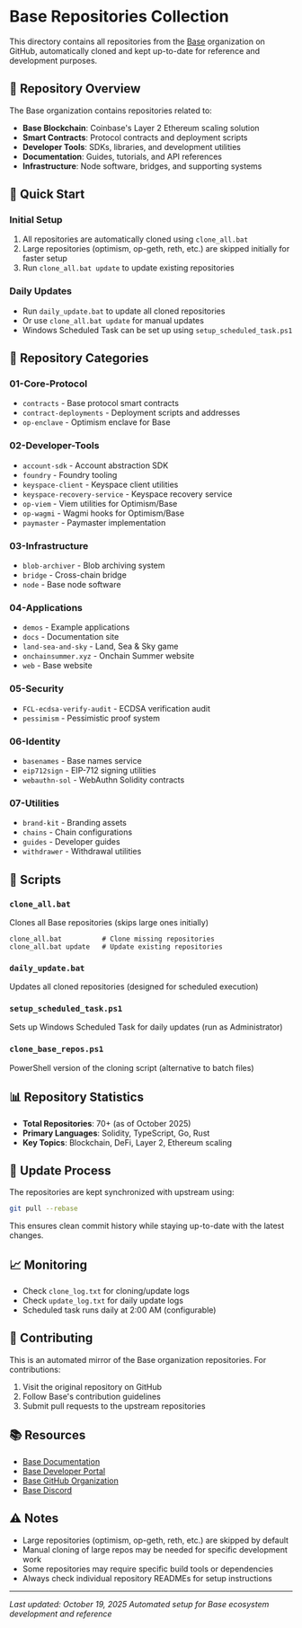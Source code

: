 # Base Repositories Collection

This directory contains all repositories from the [Base](https://github.com/base) organization on GitHub, automatically cloned and kept up-to-date for reference and development purposes.

## 📁 Repository Overview

The Base organization contains repositories related to:

- **Base Blockchain**: Coinbase's Layer 2 Ethereum scaling solution
- **Smart Contracts**: Protocol contracts and deployment scripts
- **Developer Tools**: SDKs, libraries, and development utilities
- **Documentation**: Guides, tutorials, and API references
- **Infrastructure**: Node software, bridges, and supporting systems

## 🚀 Quick Start

### Initial Setup

1. All repositories are automatically cloned using `clone_all.bat`
2. Large repositories (optimism, op-geth, reth, etc.) are skipped initially for faster setup
3. Run `clone_all.bat update` to update existing repositories

### Daily Updates

- Run `daily_update.bat` to update all cloned repositories
- Or use `clone_all.bat update` for manual updates
- Windows Scheduled Task can be set up using `setup_scheduled_task.ps1`

## 📂 Repository Categories

### 01-Core-Protocol
- `contracts` - Base protocol smart contracts
- `contract-deployments` - Deployment scripts and addresses
- `op-enclave` - Optimism enclave for Base

### 02-Developer-Tools
- `account-sdk` - Account abstraction SDK
- `foundry` - Foundry tooling
- `keyspace-client` - Keyspace client utilities
- `keyspace-recovery-service` - Keyspace recovery service
- `op-viem` - Viem utilities for Optimism/Base
- `op-wagmi` - Wagmi hooks for Optimism/Base
- `paymaster` - Paymaster implementation

### 03-Infrastructure
- `blob-archiver` - Blob archiving system
- `bridge` - Cross-chain bridge
- `node` - Base node software

### 04-Applications
- `demos` - Example applications
- `docs` - Documentation site
- `land-sea-and-sky` - Land, Sea & Sky game
- `onchainsummer.xyz` - Onchain Summer website
- `web` - Base website

### 05-Security
- `FCL-ecdsa-verify-audit` - ECDSA verification audit
- `pessimism` - Pessimistic proof system

### 06-Identity
- `basenames` - Base names service
- `eip712sign` - EIP-712 signing utilities
- `webauthn-sol` - WebAuthn Solidity contracts

### 07-Utilities
- `brand-kit` - Branding assets
- `chains` - Chain configurations
- `guides` - Developer guides
- `withdrawer` - Withdrawal utilities

## 🔧 Scripts

### `clone_all.bat`

Clones all Base repositories (skips large ones initially)

```batch
clone_all.bat          # Clone missing repositories
clone_all.bat update   # Update existing repositories
```

### `daily_update.bat`

Updates all cloned repositories (designed for scheduled execution)

### `setup_scheduled_task.ps1`

Sets up Windows Scheduled Task for daily updates (run as Administrator)

### `clone_base_repos.ps1`
PowerShell version of the cloning script (alternative to batch files)

## 📊 Repository Statistics

- **Total Repositories**: 70+ (as of October 2025)
- **Primary Languages**: Solidity, TypeScript, Go, Rust
- **Key Topics**: Blockchain, DeFi, Layer 2, Ethereum scaling

## 🔄 Update Process

The repositories are kept synchronized with upstream using:
```bash
git pull --rebase
```

This ensures clean commit history while staying up-to-date with the latest changes.

## 📈 Monitoring

- Check `clone_log.txt` for cloning/update logs
- Check `update_log.txt` for daily update logs
- Scheduled task runs daily at 2:00 AM (configurable)

## 🤝 Contributing

This is an automated mirror of the Base organization repositories. For contributions:
1. Visit the original repository on GitHub
2. Follow Base's contribution guidelines
3. Submit pull requests to the upstream repositories

## 📚 Resources

- [Base Documentation](https://docs.base.org)
- [Base Developer Portal](https://base.org)
- [Base GitHub Organization](https://github.com/base)
- [Base Discord](https://discord.gg/base)

## ⚠️ Notes

- Large repositories (optimism, op-geth, reth, etc.) are skipped by default
- Manual cloning of large repos may be needed for specific development work
- Some repositories may require specific build tools or dependencies
- Always check individual repository READMEs for setup instructions

---

*Last updated: October 19, 2025*
*Automated setup for Base ecosystem development and reference*
